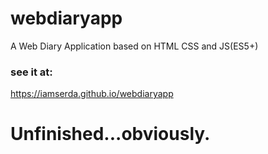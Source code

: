 # webdiaryapp
A Web Diary Application based on HTML CSS and JS(ES5+)

### see it at:
https://iamserda.github.io/webdiaryapp


# Unfinished...obviously.
